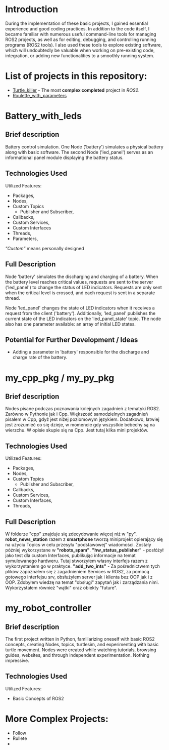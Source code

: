 # Introduction
During the implementation of these basic projects, I gained essential experience and good coding practices. In addition to the code itself, I became familiar with numerous useful command-line tools for managing ROS2 projects, as well as for editing, debugging, and controlling running programs (ROS2 tools). I also used these tools to explore existing software, which will undoubtedly be valuable when working on pre-existing code, integration, or adding new functionalities to a smoothly running system.

List of projects in this repository:
======
- [Turtle_killer](https://github.com/Mateoswiatek/ROS2_follow_turtle_robot) - The most **complex completed** project in *ROS2*.
- [Roulette_with_parameters](https://github.com/Mateoswiatek/ROS2_roulette_with_parameters_and_server)

# Battery_with_leds
## Brief description
Battery control simulation. One Node ('battery') simulates a physical battery along with basic software.
The second Node ('led_panel') serves as an informational panel module displaying the battery status.

## Technologies Used

Utilized Features:
- Packages,
- Nodes,
- Custom Topics
  - Publisher and Subscriber,
- Callbacks,
- Custom Services,
- Custom Interfaces
- Threads,
- Parameters,

*"Custom"* means personally designed
## Full Description
Node 'battery' simulates the discharging and charging of a battery. When the battery level reaches critical values, requests are sent to the server ('led_panel') to change the status of LED indicators. Requests are only sent when the critical level is crossed, and each request is sent in a separate thread.

Node 'led_panel' changes the state of LED indicators when it receives a request from the client ('battery'). Additionally, 'led_panel' publishes the current state of the LED indicators on the 'led_panel_state' topic. The node also has one parameter available: an array of initial LED states.


## Potential for Further Development / Ideas
- Adding a parameter in 'battery' responsible for the discharge and charge rate of the battery.

# my_cpp_pkg / my_py_pkg
## Brief description
Nodes pisane podczas poznawania kolejnych zagadnień z tematyki ROS2. Zarówno w Pythonie jak i Cpp. Większość samodzielnych zagadnień pisałem w Cpp, gdyż jest niżej poziomowym językiem. Dodatkowo, łatwiej jest zrozumieć co się dzieje, w momencie gdy wszystkie bebechy są na wierzchu. W opisie skupie się na Cpp. Jest tutaj kilka mini projektów.

## Technologies Used
Utilized Features:
- Packages,
- Nodes,
- Custom Topics
  - Publisher and Subscriber,
- Callbacks,
- Custom Services,
- Custom Interfaces,
- Threads,
## Full Description
W folderze "cpp" znajduje się zdecydowanie więcej niż w "py".
**robot_news_station** razem z **smartphone** tworzą miniprojekt opierający się na użyciu Topics w celu przesyłu "podstawowej" wiadomości. Zostały później wykorzystane w **"robots_spam"**.
**"hw_status_publisher"** - posłóżył jako test dla custom Interfaces, publikując informacje na temat symulowanego hardweru. Tutaj stworzyłem własny interfejs razem z wykorzystaniem go w praktyce.
**"add_two_ints"** - Za pośrednictwem tych plików zapoznałem się z zagadnieniem Services w ROS2, za pomocą gotowego interfejsu srv, obsłużyłem server jak i klienta bez OOP jak i z OOP. Zdobyłem wiedzę na temat "obsługi" zapytań jak i zarządzania nimi. Wykorzystałem również "wątki" oraz obiekty "future".  

# my_robot_controller
## Brief description
The first project written in Python, familiarizing oneself with basic ROS2 concepts, creating Nodes, topics, turtlesim, and experimenting with basic turtle movement.
Nodes were created while watching tutorials, browsing guides, websites, and through independent experimentation. Nothing impressive.

## Technologies Used
Utilized Features:
- Basic Concepts of ROS2

# More Complex Projects:
- Follow
- Rullete
- 
